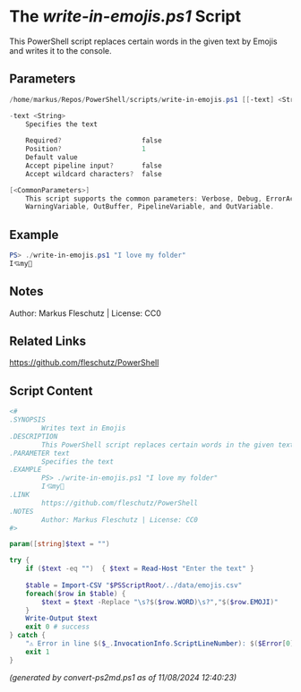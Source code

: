 The *write-in-emojis.ps1* Script
===========================

This PowerShell script replaces certain words in the given text by Emojis and writes it to the console.

Parameters
----------
```powershell
/home/markus/Repos/PowerShell/scripts/write-in-emojis.ps1 [[-text] <String>] [<CommonParameters>]

-text <String>
    Specifies the text
    
    Required?                    false
    Position?                    1
    Default value                
    Accept pipeline input?       false
    Accept wildcard characters?  false

[<CommonParameters>]
    This script supports the common parameters: Verbose, Debug, ErrorAction, ErrorVariable, WarningAction, 
    WarningVariable, OutBuffer, PipelineVariable, and OutVariable.
```

Example
-------
```powershell
PS> ./write-in-emojis.ps1 "I love my folder"
I💘️my📂

```

Notes
-----
Author: Markus Fleschutz | License: CC0

Related Links
-------------
https://github.com/fleschutz/PowerShell

Script Content
--------------
```powershell
<#
.SYNOPSIS
        Writes text in Emojis
.DESCRIPTION
        This PowerShell script replaces certain words in the given text by Emojis and writes it to the console.
.PARAMETER text
        Specifies the text
.EXAMPLE
        PS> ./write-in-emojis.ps1 "I love my folder"
        I💘️my📂
.LINK
        https://github.com/fleschutz/PowerShell
.NOTES
        Author: Markus Fleschutz | License: CC0
#>

param([string]$text = "")

try {
	if ($text -eq "")  { $text = Read-Host "Enter the text" }
	
	$table = Import-CSV "$PSScriptRoot/../data/emojis.csv"
	foreach($row in $table) {
		$text = $text -Replace "\s?$($row.WORD)\s?","$($row.EMOJI)️"
	}
	Write-Output $text
	exit 0 # success
} catch {
	"⚠️ Error in line $($_.InvocationInfo.ScriptLineNumber): $($Error[0])"
	exit 1
}
```

*(generated by convert-ps2md.ps1 as of 11/08/2024 12:40:23)*
